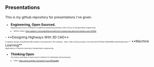 ### Presentations

<span style="font-size:75%">
This is my github repository for presentations I've given.
<span>

- **Engineering, Open Sourced.**
<span style="font-size:50%"><br>
  Applying open source software to traditional engineering domains, with a focus on transportation engineering.
  - GitPitch slides: https://gitpitch.com/joelgraff/presentations?p=engineering_opensourced/ispe_june_2018/#/
</span>
- **Designing Highways With 3D CAD**
<span style="font-size:50%"><br>
  A highway design using Bentley Microstation and parametric 3D modeling
  - Video: https://www.youtube.com/channel/UCFYAsW-4AWzWB9cndnNJHyQ/videos
</span>
- **Machine Learning**
<span style="font-size:50%"><br>
  Applications of machine learning in transportation engineering
</span>

- **Thinking Open**
<span style="font-size:50%"><br>
  The history and value of open source software for individuals and businesses.
  - Video: https://www.youtube.com/watch?v=qcLORHpagRM
</span>